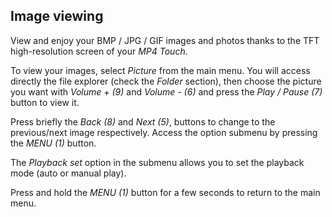 ## Image viewing

View and enjoy your BMP / JPG / GIF images and photos thanks to the TFT high-resolution screen of your *MP4 Touch*.

To view your images, select *Picture* from the main menu. You will access directly the file explorer (check the *Folder* section), then choose the picture you want with *Volume + (9)* and *Volume - (6)* and press the *Play / Pause (7)* button to view it.

Press briefly the *Back (8)* and *Next (5)*, buttons to change to the previous/next image respectively. Access the option submenu by pressing the *MENU (1)* button. 

The *Playback set* option in the submenu allows you to set the playback mode (auto or manual play).

Press and hold the *MENU (1)* button for a few seconds to return to the main menu.
